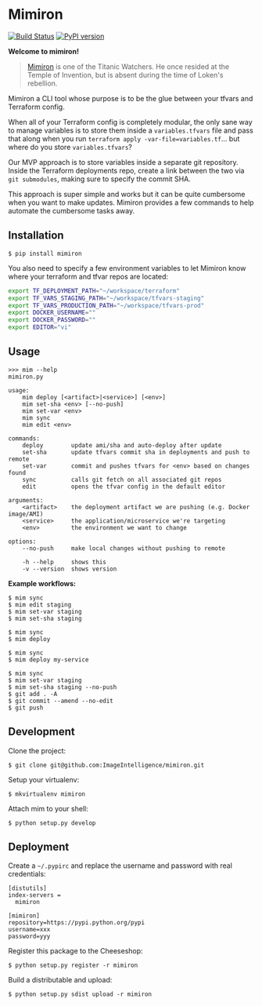 # Mimiron

[![Build Status](https://travis-ci.org/ImageIntelligence/mimiron.svg?branch=master)](https://travis-ci.org/ImageIntelligence/mimiron)
[![PyPI version](https://badge.fury.io/py/mimiron.svg)](https://badge.fury.io/py/mimiron)

**Welcome to mimiron!**

> [Mimiron](http://www.wowhead.com/npc=33350/mimiron) is one of the Titanic Watchers. He once resided at the Temple of Invention, but is absent during the time of Loken's rebellion.

Mimiron a CLI tool whose purpose is to be the glue between your tfvars and Terraform config.

When all of your Terraform config is completely modular, the only sane way to manage variables is to store them inside a `variables.tfvars` file and pass that along when you run `terraform apply -var-file=variables.tf`... but where do you store `variables.tfvars`?

Our MVP approach is to store variables inside a separate git repository. Inside the Terraform deployments repo, create a link between the two via `git submodules`, making sure to specify the commit SHA.

This approach is super simple and works but it can be quite cumbersome when you want to make updates. Mimiron provides a few commands to help automate the cumbersome tasks away.

## Installation

```
$ pip install mimiron
```

You also need to specify a few environment variables to let Mimiron know where your terraform and tfvar repos are located:

```bash
export TF_DEPLOYMENT_PATH="~/workspace/terraform"
export TF_VARS_STAGING_PATH="~/workspace/tfvars-staging"
export TF_VARS_PRODUCTION_PATH="~/workspace/tfvars-prod"
export DOCKER_USERNAME=""
export DOCKER_PASSWORD=""
export EDITOR="vi"
```

## Usage

```
>>> mim --help
mimiron.py

usage:
    mim deploy [<artifact>|<service>] [<env>]
    mim set-sha <env> [--no-push]
    mim set-var <env>
    mim sync
    mim edit <env>

commands:
    deploy        update ami/sha and auto-deploy after update
    set-sha       update tfvars commit sha in deployments and push to remote
    set-var       commit and pushes tfvars for <env> based on changes found
    sync          calls git fetch on all associated git repos
    edit          opens the tfvar config in the default editor

arguments:
    <artifact>    the deployment artifact we are pushing (e.g. Docker image/AMI)
    <service>     the application/microservice we're targeting
    <env>         the environment we want to change

options:
    --no-push     make local changes without pushing to remote

    -h --help     shows this
    -v --version  shows version
```

**Example workflows:**

```
$ mim sync
$ mim edit staging
$ mim set-var staging
$ mim set-sha staging
```

```
$ mim sync
$ mim deploy
```

```
$ mim sync
$ mim deploy my-service
```

```
$ mim sync
$ mim set-var staging
$ mim set-sha staging --no-push
$ git add . -A
$ git commit --amend --no-edit
$ git push
```

## Development

Clone the project:

```
$ git clone git@github.com:ImageIntelligence/mimiron.git
```

Setup your virtualenv:

```
$ mkvirtualenv mimiron
```

Attach mim to your shell:

```
$ python setup.py develop
```

## Deployment

Create a `~/.pypirc` and replace the username and password with real credentials:

```
[distutils]
index-servers =
  mimiron

[mimiron]
repository=https://pypi.python.org/pypi
username=xxx
password=yyy
```

Register this package to the Cheeseshop:

```
$ python setup.py register -r mimiron
```

Build a distributable and upload:

```
$ python setup.py sdist upload -r mimiron
```
